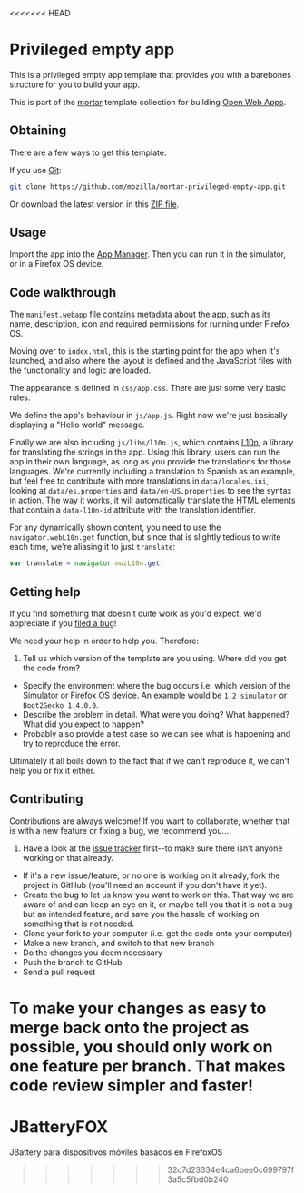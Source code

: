 <<<<<<< HEAD
# Privileged empty app

This is a privileged empty app template that provides you with a barebones structure for you to build your app.

This is part of the [mortar](https://github.com/mozilla/mortar/) template collection for building [Open Web Apps](https://developer.mozilla.org/Apps).

## Obtaining

There are a few ways to get this template:

If you use [Git](http://www.git-scm.com/):

````bash
git clone https://github.com/mozilla/mortar-privileged-empty-app.git
````

Or download the latest version in this [ZIP file](https://github.com/mozilla/mortar-privileged-empty-app/archive/master.zip).


## Usage

Import the app into the [App Manager](https://developer.mozilla.org/Firefox_OS/Using_the_App_Manager). Then you can run it in the simulator, or in a Firefox OS device.

## Code walkthrough

The `manifest.webapp` file contains metadata about the app, such as its name, description, icon and required permissions for running under Firefox OS.

Moving over to `index.html`, this is the starting point for the app when it's launched, and also where the layout is defined and the JavaScript files with the functionality and logic are loaded.

The appearance is defined in `css/app.css`. There are just some very basic rules.

We define the app's behaviour in `js/app.js`. Right now we're just basically displaying a "Hello world" message.

Finally we are also including `js/libs/l10n.js`, which contains [L10n](https://developer.mozilla.org/en-US/docs/Web/API/L10n_API), a library for translating the strings in the app. Using this library, users can run the app in their own language, as long as you provide the translations for those languages. We're currently including a translation to Spanish as an example, but feel free to contribute with more translations in `data/locales.ini`, looking at `data/es.properties` and `data/en-US.properties` to see the syntax in action. The way it works, it will automatically translate the HTML elements that contain a `data-l10n-id` attribute with the translation identifier.

For any dynamically shown content, you need to use the `navigator.webL10n.get` function, but since that is slightly tedious to write each time, we're aliasing it to just `translate`:

```javascript
var translate = navigator.mozL10n.get;
```

## Getting help

If you find something that doesn't quite work as you'd expect, we'd appreciate if you [filed a bug](https://github.com/mozilla/mortar-privileged-empty-app/issues)!

We need your help in order to help you. Therefore:

1. Tell us which version of the template are you using. Where did you get the code from?
* Specify the environment where the bug occurs i.e. which version of the Simulator or Firefox OS device. An example would be `1.2 simulator` or `Boot2Gecko 1.4.0.0`. 
* Describe the problem in detail. What were you doing? What happened? What did you expect to happen?
* Probably also provide a test case so we can see what is happening and try to reproduce the error.

Ultimately it all boils down to the fact that if we can't reproduce it, we can't help you or fix it either.

## Contributing

Contributions are always welcome! If you want to collaborate, whether that is with a new feature or fixing a bug, we recommend you...

1. Have a look at the [issue tracker](https://github.com/mozilla/mortar-privileged-empty-app/issues) first--to make sure there isn't anyone working on that already.
* If it's a new issue/feature, or no one is working on it already, fork the project in GitHub (you'll need an account if you don't have it yet).
* Create the bug to let us know you want to work on this. That way we are aware of and can keep an eye on it, or maybe tell you that it is not a bug but an intended feature, and save you the hassle of working on something that is not needed.
* Clone your fork to your computer (i.e. get the code onto your computer)
* Make a new branch, and switch to that new branch
* Do the changes you deem necessary
* Push the branch to GitHub
* Send a pull request

To make your changes as easy to merge back onto the project as possible, you should only work on one feature per branch. That makes code review simpler and faster!
=======
# JBatteryFOX
JBattery para dispositivos móviles basados en FirefoxOS
>>>>>>> 32c7d23334e4ca6bee0c699797f3a5c5fbd0b240
